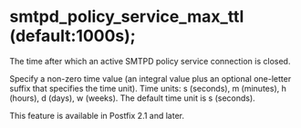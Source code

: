 # smtpd_policy_service_max_ttl (default:1000s); 


The time after which an active SMTPD policy service connection is
closed.


 Specify a non-zero time value (an integral value plus an optional
one-letter suffix that specifies the time unit).  Time units: s
(seconds), m (minutes), h (hours), d (days), w (weeks).
The default time unit is s (seconds).  


This feature is available in Postfix 2.1 and later.



